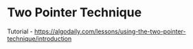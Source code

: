 # Two Pointer Technique

Tutorial - https://algodaily.com/lessons/using-the-two-pointer-technique/introduction
